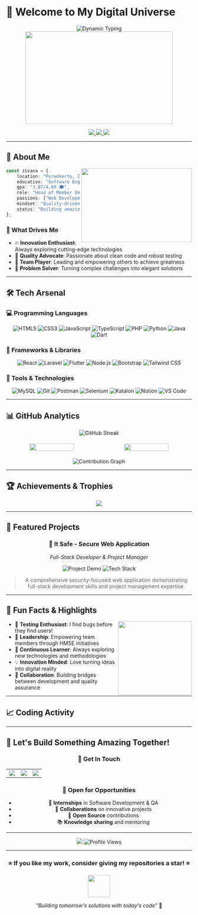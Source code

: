 # 🌟 Welcome to My Digital Universe

<div align="center">
  
<!-- Dynamic Typing Animation -->
<img src="https://readme-typing-svg.herokuapp.com?font=JetBrains+Mono&size=28&duration=3000&pause=800&color=00D8FF&center=true&vCenter=true&multiline=true&width=900&height=100&lines=👋+Hey+there!+I'm+Zivana+Afra+Yulianto;🚀+Software+Engineering+Student;💻+Full-Stack+Developer+%7C+QA+Enthusiast;✨+Building+the+Future%2C+One+Line+at+a+Time" alt="Dynamic Typing" />

<!-- Animated Developer GIF -->
<img src="https://media.giphy.com/media/L1R1tvI9svkIWwpVYr/giphy.gif" width="400" height="250" />

<!-- Social Badges with Hover Effects -->
<p>
  <a href="https://www.linkedin.com/in/zivana-a-222b22247">
    <img src="https://img.shields.io/badge/LinkedIn-0077B5?style=for-the-badge&logo=linkedin&logoColor=white&labelColor=0077B5" />
  </a>
  <a href="mailto:afrazivana5@gmail.com">
    <img src="https://img.shields.io/badge/Gmail-D14836?style=for-the-badge&logo=gmail&logoColor=white&labelColor=D14836" />
  </a>
  <a href="https://github.com/zivanaa">
    <img src="https://img.shields.io/badge/GitHub-100000?style=for-the-badge&logo=github&logoColor=white&labelColor=181717" />
  </a>
</p>

</div>

---

## 🎯 About Me

<img align="right" src="https://media.giphy.com/media/SWoSkN6DxTszqIKEqv/giphy.gif" width="300" height="200" />

```typescript
const zivana = {
    location: "Purwokerto, Indonesia 🇮🇩",
    education: "Software Engineering @ Telkom University Purwokerto",
    gpa: "3.87/4.00 🎓",
    role: "Head of Member Empowerment Dept @ HMSE",
    passions: ["Web Development", "Software Testing", "Innovation"],
    mindset: "Quality-driven, Collaborative, Always Learning",
    status: "Building amazing digital experiences ✨"
};
```

### 🌟 What Drives Me
- 🔥 **Innovation Enthusiast**: Always exploring cutting-edge technologies
- 🎯 **Quality Advocate**: Passionate about clean code and robust testing
- 👥 **Team Player**: Leading and empowering others to achieve greatness
- 🚀 **Problem Solver**: Turning complex challenges into elegant solutions

---

## 🛠️ Tech Arsenal

### 💻 Programming Languages
<div align="center">
  
![HTML5](https://img.shields.io/badge/HTML5-E34F26?style=for-the-badge&logo=html5&logoColor=white)
![CSS3](https://img.shields.io/badge/CSS3-1572B6?style=for-the-badge&logo=css3&logoColor=white)
![JavaScript](https://img.shields.io/badge/JavaScript-F7DF1E?style=for-the-badge&logo=javascript&logoColor=black)
![TypeScript](https://img.shields.io/badge/TypeScript-007ACC?style=for-the-badge&logo=typescript&logoColor=white)
![PHP](https://img.shields.io/badge/PHP-777BB4?style=for-the-badge&logo=php&logoColor=white)
![Python](https://img.shields.io/badge/Python-3776AB?style=for-the-badge&logo=python&logoColor=white)
![Java](https://img.shields.io/badge/Java-ED8B00?style=for-the-badge&logo=openjdk&logoColor=white)
![Dart](https://img.shields.io/badge/Dart-0175C2?style=for-the-badge&logo=dart&logoColor=white)

</div>

### 🚀 Frameworks & Libraries
<div align="center">
  
![React](https://img.shields.io/badge/React-20232A?style=for-the-badge&logo=react&logoColor=61DAFB)
![Laravel](https://img.shields.io/badge/Laravel-FF2D20?style=for-the-badge&logo=laravel&logoColor=white)
![Flutter](https://img.shields.io/badge/Flutter-02569B?style=for-the-badge&logo=flutter&logoColor=white)
![Node.js](https://img.shields.io/badge/Node.js-43853D?style=for-the-badge&logo=node.js&logoColor=white)
![Bootstrap](https://img.shields.io/badge/Bootstrap-563D7C?style=for-the-badge&logo=bootstrap&logoColor=white)
![Tailwind CSS](https://img.shields.io/badge/Tailwind_CSS-38B2AC?style=for-the-badge&logo=tailwind-css&logoColor=white)

</div>

### 🔧 Tools & Technologies
<div align="center">
  
![MySQL](https://img.shields.io/badge/MySQL-00000F?style=for-the-badge&logo=mysql&logoColor=white)
![Git](https://img.shields.io/badge/GIT-E44C30?style=for-the-badge&logo=git&logoColor=white)
![Postman](https://img.shields.io/badge/Postman-FF6C37?style=for-the-badge&logo=postman&logoColor=white)
![Selenium](https://img.shields.io/badge/Selenium-43B02A?style=for-the-badge&logo=selenium&logoColor=white)
![Katalon](https://img.shields.io/badge/Katalon_Studio-00C3F7?style=for-the-badge&logo=katalon&logoColor=white)
![Notion](https://img.shields.io/badge/Notion-000000?style=for-the-badge&logo=notion&logoColor=white)
![VS Code](https://img.shields.io/badge/VS_Code-0078D4?style=for-the-badge&logo=visual%20studio%20code&logoColor=white)

</div>

---

## 📊 GitHub Analytics

<div align="center">

<!-- GitHub Streak Stats -->
<img src="https://github-readme-streak-stats.herokuapp.com?user=zivanaa&theme=tokyonight&hide_border=true&background=0D1117&stroke=58A6FF&ring=58A6FF&fire=FF6B6B&currStreakLabel=58A6FF" alt="GitHub Streak" />

<!-- Stats Cards -->
<div style="display: flex; justify-content: center; gap: 10px; margin: 20px 0;">
  <img src="https://github-readme-stats.vercel.app/api?username=zivanaa&show_icons=true&theme=tokyonight&hide_border=true&bg_color=0D1117&title_color=58A6FF&text_color=C9D1D9&icon_color=58A6FF" width="49%" />
  <img src="https://github-readme-stats.vercel.app/api/top-langs/?username=zivanaa&layout=compact&theme=tokyonight&hide_border=true&bg_color=0D1117&title_color=58A6FF&text_color=C9D1D9" width="49%" />
</div>

<!-- Activity Graph -->
<img src="https://github-readme-activity-graph.vercel.app/graph?username=zivanaa&theme=tokyo-night&hide_border=true&bg_color=0D1117&color=58A6FF&line=58A6FF&point=FF6B6B" alt="Contribution Graph" />

</div>

---

## 🏆 Achievements & Trophies

<div align="center">
  
<img src="https://github-profile-trophy.vercel.app/?username=zivanaa&theme=tokyonight&no-frame=true&no-bg=true&margin-w=15&row=2&column=4" />

</div>

---

## 🎨 Featured Projects

<div align="center">

### 🔐 **It Safe** - Secure Web Application
*Full-Stack Developer & Project Manager*

![Project Demo](https://img.shields.io/badge/Status-Completed-success?style=for-the-badge)
![Tech Stack](https://img.shields.io/badge/Tech-PHP%20|%20MySQL%20|%20Bootstrap-blue?style=for-the-badge)

> A comprehensive security-focused web application demonstrating full-stack development skills and project management expertise.

</div>

---

## 💫 Fun Facts & Highlights

<img align="right" src="https://media.giphy.com/media/M9gbBd9nbDrOTu1Mqx/giphy.gif" width="200" />

- 🧪 **Testing Enthusiast**: I find bugs before they find users!
- 🎯 **Leadership**: Empowering team members through HMSE initiatives
- 🌱 **Continuous Learner**: Always exploring new technologies and methodologies
- 💡 **Innovation Minded**: Love turning ideas into digital reality
- 🤝 **Collaboration**: Building bridges between development and quality assurance

---

## 📈 Coding Activity

<div align="center">

<!--START_SECTION:waka-->
<!-- This section can be automated with WakaTime -->
<!--END_SECTION:waka-->

</div>

---

## 🌟 Let's Build Something Amazing Together!

<div align="center">

### 💬 Get In Touch

<table>
<tr>
<td align="center">
<a href="mailto:afrazivana5@gmail.com">
<img src="https://img.shields.io/badge/📧_Email-afrazivana5@gmail.com-EA4335?style=for-the-badge&logo=gmail&logoColor=white" />
</a>
</td>
<td align="center">
<a href="https://www.linkedin.com/in/zivana-a-222b22247">
<img src="https://img.shields.io/badge/💼_LinkedIn-Zivana_Afra-0A66C2?style=for-the-badge&logo=linkedin&logoColor=white" />
</a>
</td>
<td align="center">
<a href="https://github.com/zivanaa">
<img src="https://img.shields.io/badge/🐙_GitHub-zivanaa-181717?style=for-the-badge&logo=github&logoColor=white" />
</a>
</td>
</tr>
</table>

### 🎯 Open for Opportunities
- 💼 **Internships** in Software Development & QA
- 🤝 **Collaborations** on innovative projects
- 🚀 **Open Source** contributions
- 📚 **Knowledge sharing** and mentoring

---

<!-- Inspirational Quote -->
<img src="https://quotes-github-readme.vercel.app/api?type=horizontal&theme=tokyonight&quote=Code%20is%20poetry%20written%20in%20logic&author=Zivana%20Afra" />

<!-- Visitor Counter -->
<img src="https://komarev.com/ghpvc/?username=zivanaa&label=Profile%20Views&color=58A6FF&style=for-the-badge" alt="Profile Views" />

</div>

---

<div align="center">
  
### ⭐ If you like my work, consider giving my repositories a star! ⭐

<img src="https://media.giphy.com/media/LnQjpWaON8nhr21vNW/giphy.gif" width="60" /> 

*"Building tomorrow's solutions with today's code"* 🚀

</div>
